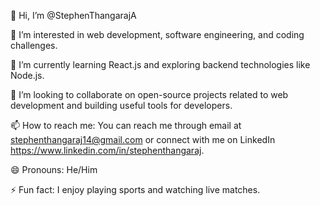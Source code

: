 👋 Hi, I’m @StephenThangarajA

👀 I’m interested in web development, software engineering, and coding challenges.

🌱 I’m currently learning React.js and exploring backend technologies like Node.js.

💞️ I’m looking to collaborate on open-source projects related to web development and building useful tools for developers.

📫 How to reach me: You can reach me through email at stephenthangaraj14@gmail.com or connect with me on LinkedIn https://www.linkedin.com/in/stephenthangaraj.

😄 Pronouns: He/Him

⚡ Fun fact: I enjoy playing sports and watching live matches.

